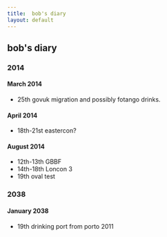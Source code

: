 ```yaml
---
title:  bob's diary
layout: default
---
```

## bob's diary ##

### 2014 ###


#### March 2014 ####

* 25th govuk migration and possibly fotango drinks.

#### April 2014 ####

* 18th-21st eastercon?


#### August 2014 ####

* 12th-13th GBBF
* 14th-18th Loncon 3
* 19th oval test


### 2038 ###

#### January 2038 ####

* 19th drinking port from porto 2011

